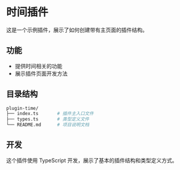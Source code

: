 # 时间插件

这是一个示例插件，展示了如何创建带有主页面的插件结构。

## 功能

- 提供时间相关的功能
- 展示插件页面开发方法

## 目录结构

```bash
plugin-time/
├── index.ts       # 插件主入口文件
├── types.ts       # 类型定义文件
└── README.md      # 项目说明文档
```

## 开发

这个插件使用 TypeScript 开发，展示了基本的插件结构和类型定义方式。 